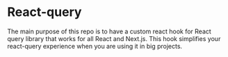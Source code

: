 # React-query
The main purpose of this repo is to have a custom react hook for React query library that works for all React and Next.js. This hook simplifies your react-query experience when you are using it in big projects.   

